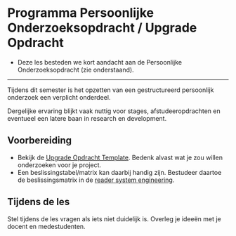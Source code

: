 # Programma Persoonlijke Onderzoeksopdracht / Upgrade Opdracht
- Deze les besteden we kort aandacht aan de Persoonlijke Onderzoeksopdracht (zie onderstaand).


---

Tijdens dit semester is het opzetten van een gestructureerd persoonlijk onderzoek een verplicht onderdeel.

Dergelijke ervaring blijkt vaak nuttig voor stages, afstudeeropdrachten en eventueel een latere baan in research en development.

## Voorbereiding
- Bekijk de [Upgrade Opdracht Template](../../vermogens/upgrade-opdracht-template.md). Bedenk alvast wat je zou willen onderzoeken voor je project.
- Een beslissingstabel/matrix kan daarbij handig zijn. Bestudeer daartoe de beslissingsmatrix in de [reader system engineering](../../onderwijsmateriaal/readers/reader-system-engineering.pdf).

## Tijdens de les
Stel tijdens de les vragen als iets niet duidelijk is. Overleg je ideeën met je docent en medestudenten.
